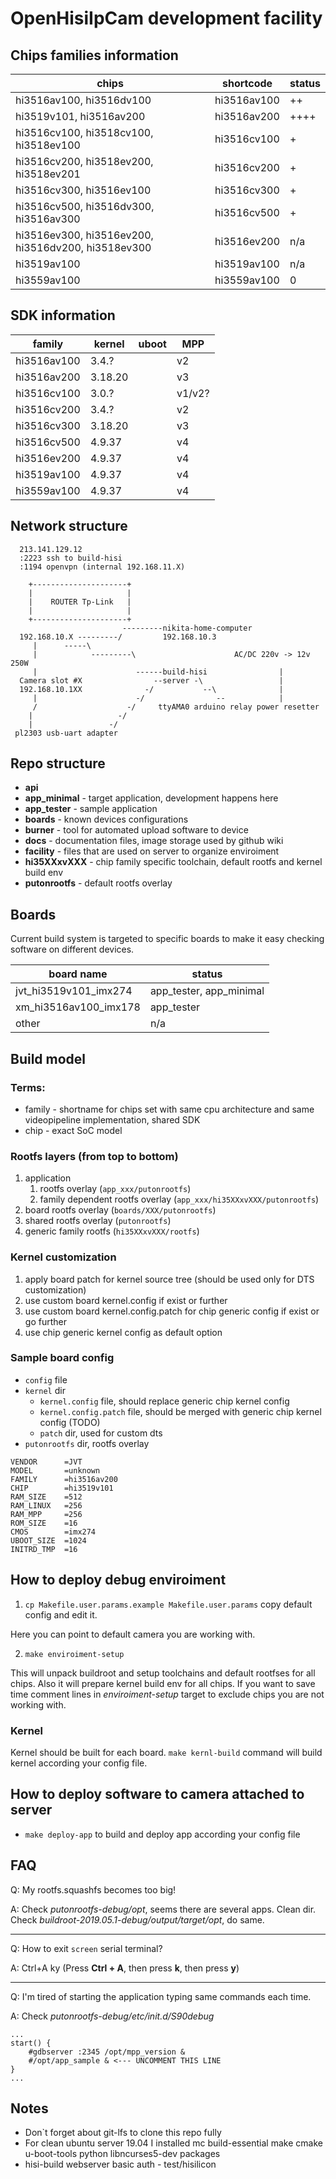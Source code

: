 # OpenHisiIpCam development facility

## Chips families information

| chips                                                 | shortcode     | status       |
|-------------------------------------------------------|---------------|--------------|
| hi3516av100, hi3516dv100                              | hi3516av100   | ++           |
| hi3519v101,  hi3516av200                              | hi3516av200   | ++++         |
| hi3516cv100, hi3518cv100, hi3518ev100                 | hi3516cv100   | +            |
| hi3516cv200, hi3518ev200, hi3518ev201                 | hi3516cv200   | +            |
| hi3516cv300, hi3516ev100                              | hi3516cv300   | +            |
| hi3516cv500, hi3516dv300, hi3516av300                 | hi3516cv500   | +            |
| hi3516ev300, hi3516ev200, hi3516dv200, hi3518ev300    | hi3516ev200   | n/a          |
| hi3519av100                                           | hi3519av100   | n/a          |
| hi3559av100                                           | hi3559av100   | 0            |

## SDK information

|family     |kernel |uboot  |MPP    |
|-----------|-------|-------|-------|
|hi3516av100|3.4.?  |       |v2
|hi3516av200|3.18.20|       |v3
|hi3516cv100|3.0.?  |       |v1/v2?
|hi3516cv200|3.4.?  |       |v2
|hi3516cv300|3.18.20|       |v3
|hi3516cv500|4.9.37 |       |v4
|hi3516ev200|4.9.37 |       |v4
|hi3519av100|4.9.37 |       |v4
|hi3559av100|4.9.37 |       |v4


## Network structure

```
  213.141.129.12                                                                   
  :2223 ssh to build-hisi                                                          
  :1194 openvpn (internal 192.168.11.X)                                            
                                                                                   
    +---------------------+                                                        
    |                     |                                                        
    |    ROUTER Tp-Link   |                                                        
    |                     |                                                        
    +---------------------+                                                        
                         ---------nikita-home-computer                             
  192.168.10.X ---------/         192.168.10.3                                     
     |      -----\                                                                 
     |            ---------\                      AC/DC 220v -> 12v 250W           
     |                      ------build-hisi                |                      
  Camera slot #X                --server -\                 |                      
  192.168.10.1XX              -/           --\              |                      
     |                      -/                --            |                      
     /                    -/     ttyAMA0 arduino relay power resetter              
    |                   -/                                                         
    |                 -/                                                           
 pl2303 usb-uart adapter                                                           
```

## Repo structure

* **api**
* **app_minimal** - target application, development happens here
* **app_tester** - sample application
* **boards** - known devices configurations
* **burner** - tool for automated upload software to device
* **docs** - documentation files, image storage used by github wiki
* **facility** - files that are used on server to organize enviroiment
* **hi35XXxvXXX** - chip family specific toolchain, default rootfs and kernel build env
* **putonrootfs** - default rootfs overlay

## Boards

Current build system is targeted to specific boards to make it easy checking software on different devices.

| board name            | status                  |
|-----------------------|-------------------------|
| jvt_hi3519v101_imx274 | app_tester, app_minimal |
| xm_hi3516av100_imx178 | app_tester              |
| other                 | n/a                     |

## Build model
### Terms:
* family - shortname for chips set with same cpu architecture and same videopipeline implementation, shared SDK
* chip - exact SoC model

### Rootfs layers (from top to bottom)

1. application
   1. rootfs overlay (```app_xxx/putonrootfs```)
   2. family dependent rootfs overlay (```app_xxx/hi35XXxvXXX/putonrootfs```)
2. board rootfs overlay (```boards/XXX/putonrootfs```)
3. shared rootfs overlay (```putonrootfs```)
4. generic family rootfs (```hi35XXxvXXX/rootfs```)

### Kernel customization

1. apply board patch for kernel source tree (should be used only for DTS customization)
2. use custom board kernel.config if exist or further
3. use custom board kernel.config.patch for chip generic config if exist or go further
2. use chip generic kernel config as default option

### Sample board config

* ```config``` file
* ```kernel``` dir
  * ```kernel.config``` file, should replace generic chip kernel config
  * ```kernel.config.patch``` file, should be merged with generic chip kernel config (TODO)
  * ```patch``` dir, used for custom dts
* ```putonrootfs``` dir, rootfs overlay

```
VENDOR      =JVT
MODEL       =unknown
FAMILY      =hi3516av200
CHIP        =hi3519v101
RAM_SIZE    =512
RAM_LINUX   =256
RAM_MPP     =256
ROM_SIZE    =16
CMOS        =imx274
UBOOT_SIZE  =1024
INITRD_TMP  =16
```


## How to deploy debug enviroiment

1. ```cp Makefile.user.params.example Makefile.user.params``` copy default config and edit it.

Here you can point to default camera you are working with.

2. ```make enviroiment-setup```

This will unpack buildroot and setup toolchains and default rootfses for all chips.
Also it will prepare kernel build env for all chips.
If you want to save time comment lines in *enviroiment-setup* target to exclude chips you are not working with.


### Kernel

Kernel should be built for each board. 
```make kernl-build``` command will build kernel according your config file.

## How to deploy software to camera attached to server
* ```make deploy-app``` to build and deploy app according your config file

## FAQ

Q: My rootfs.squashfs becomes too big!

A: Check *putonrootfs-debug/opt*, seems there are several apps. Clean dir. Check *buildroot-2019.05.1-debug/output/target/opt*, do same.

---

Q: How to exit ```screen``` serial terminal?

A: Ctrl+A ky (Press **Ctrl + A**, then press **k**, then press **y**)

---

Q: I'm tired of starting the application typing same commands each time.

A: Check *putonrootfs-debug/etc/init.d/S90debug*

```
...
start() {
    #gdbserver :2345 /opt/mpp_version &
    #/opt/app_sample & <--- UNCOMMENT THIS LINE
}
...
```

## Notes

* Don`t forget about git-lfs to clone this repo fully
* For clean ubuntu server 19.04 I installed mc build-essential make cmake u-boot-tools python libncurses5-dev packages
* hisi-build webserver basic auth - test/hisilicon


